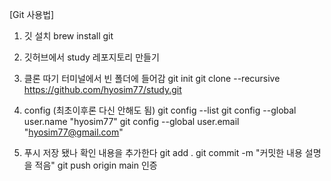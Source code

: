 [Git 사용법]

1. 깃 설치
    brew install git

1. 깃허브에서 study 레포지토리 만들기

1. 클론 따기
    터미널에서 빈 폴더에 들어감
    git init
    git clone --recursive https://github.com/hyosim77/study.git

1. config (최초이후론 다신 안해도 됨)
    git config --list 
    git config --global user.name "hyosim77"
    git config --global user.email "hyosim77@gmail.com"

1. 푸시
    저장 됐나 확인
    내용을 추가한다
    git add .
    git commit -m "커밋한 내용 설명을 적음"
    git push origin main
    인증
